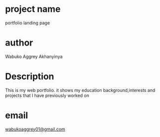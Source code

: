 # project name 
portfolio landing page
# author
Wabuko Aggrey Akhanyinya
# Description
This is my web portfolio.
it shows my education background,interests and projects that I have previously worked on
# email
wabukoaggrey01@gmail.com

